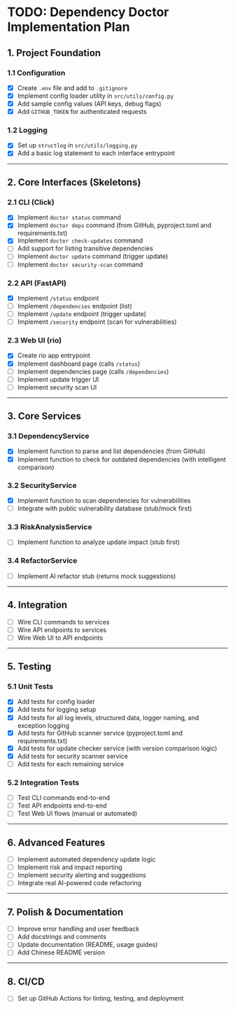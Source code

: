 # TODO: Dependency Doctor Implementation Plan

## 1. Project Foundation

### 1.1 Configuration
- [x] Create `.env` file and add to `.gitignore`
- [x] Implement config loader utility in `src/utils/config.py`
- [x] Add sample config values (API keys, debug flags)
- [x] Add `GITHUB_TOKEN` for authenticated requests

### 1.2 Logging
- [x] Set up `structlog` in `src/utils/logging.py`
- [x] Add a basic log statement to each interface entrypoint

---

## 2. Core Interfaces (Skeletons)

### 2.1 CLI (Click)
- [x] Implement `doctor status` command
- [x] Implement `doctor deps` command (from GitHub, pyproject.toml and requirements.txt)
- [x] Implement `doctor check-updates` command
- [ ] Add support for listing transitive dependencies
- [ ] Implement `doctor update` command (trigger update)
- [ ] Implement `doctor security-scan` command

### 2.2 API (FastAPI)
- [x] Implement `/status` endpoint
- [ ] Implement `/dependencies` endpoint (list)
- [ ] Implement `/update` endpoint (trigger update)
- [ ] Implement `/security` endpoint (scan for vulnerabilities)

### 2.3 Web UI (rio)
- [x] Create rio app entrypoint
- [x] Implement dashboard page (calls `/status`)
- [ ] Implement dependencies page (calls `/dependencies`)
- [ ] Implement update trigger UI
- [ ] Implement security scan UI

---

## 3. Core Services

### 3.1 DependencyService
- [x] Implement function to parse and list dependencies (from GitHub)
- [x] Implement function to check for outdated dependencies (with intelligent comparison)

### 3.2 SecurityService
- [x] Implement function to scan dependencies for vulnerabilities
- [ ] Integrate with public vulnerability database (stub/mock first)

### 3.3 RiskAnalysisService
- [ ] Implement function to analyze update impact (stub first)

### 3.4 RefactorService
- [ ] Implement AI refactor stub (returns mock suggestions)

---

## 4. Integration

- [ ] Wire CLI commands to services
- [ ] Wire API endpoints to services
- [ ] Wire Web UI to API endpoints

---

## 5. Testing

### 5.1 Unit Tests
- [x] Add tests for config loader
- [x] Add tests for logging setup
- [x] Add tests for all log levels, structured data, logger naming, and exception logging
- [x] Add tests for GitHub scanner service (pyproject.toml and requirements.txt)
- [x] Add tests for update checker service (with version comparison logic)
- [x] Add tests for security scanner service
- [ ] Add tests for each remaining service

### 5.2 Integration Tests
- [ ] Test CLI commands end-to-end
- [ ] Test API endpoints end-to-end
- [ ] Test Web UI flows (manual or automated)

---

## 6. Advanced Features

- [ ] Implement automated dependency update logic
- [ ] Implement risk and impact reporting
- [ ] Implement security alerting and suggestions
- [ ] Integrate real AI-powered code refactoring

---

## 7. Polish & Documentation

- [ ] Improve error handling and user feedback
- [ ] Add docstrings and comments
- [ ] Update documentation (README, usage guides)
- [ ] Add Chinese README version

---

## 8. CI/CD

- [ ] Set up GitHub Actions for linting, testing, and deployment 